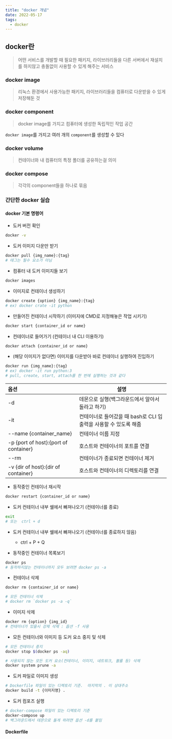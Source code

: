 ```yaml
---
title: "docker 개념"
date: 2022-05-17
tags:
  - docker
---
```






## docker란

>  어떤 서비스를 개발할 때 필요한 패키지, 라이브러리들을 다른 서버에서 재설치를 하지않고 충돌없이 사용할 수 있게 해주는 서비스



### docker image

> 리눅스 환경에서 사용가능한 패키지, 라이브러리들을 컴퓨터로 다운받을 수 있게 저장해둔 것



### docker component

> docker image를 가지고 컴퓨터에 생성한 독립적인 작업 공간

`docker image`를 가지고 여러 개의 `component`를 생성할 수 있다



### docker volume

> 컨테이너와 내 컴퓨터의 특정 폴더를 공유하는걸 의미



### docker compose

> 각각의 component들을 하나로 묶음



### 간단한 docker 실습

#### docker 기본 명령어

* 도커 버전 확인

```bash
docker -v
```



* 도커 이미지 다운만 받기

```bash
docker pull {img_name}:{tag}
# 태그는 필수 요소가 아님
```



* 컴퓨터 내 도커 이미지들 보기

```bash
docker images
```



* 이미지로 컨테이너 생성하기

```bash
docker create {option} {img_name}:{tag}
# ex) docker crate -it python
```



* 만들어진 컨테이너 시작하기 (이미지에 CMD로 지정해놓은 작업 시키기)

```bash
docker start {container_id or name}
```



* 컨테이너로 들어가기 (컨테이너 내 CLI 이용하기)

```bash
docker attach {container_id or name}
```



* (해당 이미지가 없다면) 이미지를 다운받아 바로 컨테이너 실행하여 진입하기

```bash
docker run {img_name}:{tag}
# ex) docker -it run python:3
# pull, create, start, attach를 한 번에 실행하는 것과 같다
```



| 옵션                                  | 설명                                                         |
| :------------------------------------ | ------------------------------------------------------------ |
| -d                                    | 데몬으로 실행(백그라운드에서 알아서 돌라고 하기)             |
| -it                                   | 컨테이너로 들어갔을 때 bash로 CLI 입출력을 사용할 수 있도록 해줌 |
| --name {container_name}               | 컨테이너 이름 지정                                           |
| -p {port of host}:{port of container} | 호스트와 컨테이너의 포트를 연결                              |
| --rm                                  | 컨테이너가 종료되면 컨테이너 제거                            |
| -v {dir of host}:{dir of container}   | 호스트와 컨테이너의 디렉토리를 연결                          |



* 동작중인 컨테이너 재시작

```bash
docker restart {container_id or name}
```



* 도커 컨테이너 내부 쉘에서 빠져나오기 (컨테이너를 종료)

```bash
exit
# 또는  ctrl + d
```



* 도커 컨테이너 내부 쉘에서 빠져나오기 (컨테이너를 종료하지 않음)

  * ctrl + P + Q

    

* 동작중인 컨테이너 목록보기

```bash
docker ps
# 동작하지않는 컨테이너까지 모두 보려면 docker ps -a
```



* 컨테이너 삭제

```bash
docker rm {container_id or name}

# 모든 컨테이너 삭제
# docker rm `docker ps -a -q`
```



* 이미지 삭제

```bash
docker rm {option} {img_id}
# 컨테이너가 있을시 강제 삭제 : 옵션 -f 사용
```



* 모든 컨테이너와 이미지 등 도커 요소 중지 및 삭제

```bash
# 모든 컨테이너 중지
docker stop $(docker ps -aq)

# 사용되지 않는 모든 도커 요소(컨테이너, 이미지, 네트워크, 볼륨 등) 삭제
docker system prune -a
```



* 도커 파일로 이미지 생성

```bash
# Dockerfile 파일이 있는 디렉토리 기준.  마지막의 . 이 상대주소
docker build -t {이미지명} .
```



* 도커 컴포즈 실행

```bash
# docker-compose 파일이 있는 디렉토리 기준
docker-compose up
# 백그라운드에서 데몬으로 돌게 하려면 옵션 -d를 붙임
```



#### Dockerfile






